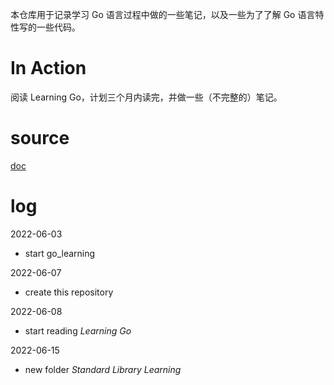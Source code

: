 本仓库用于记录学习 Go 语言过程中做的一些笔记，以及一些为了了解 Go 语言特性写的一些代码。

# In Action
阅读 Learning Go，计划三个月内读完，并做一些（不完整的）笔记。

# source
[doc](https://golang.google.cn/pkg/)

# log
2022-06-03
* start go_learning

2022-06-07
* create this repository

2022-06-08
* start reading *Learning Go*

2022-06-15
* new folder *Standard Library Learning*